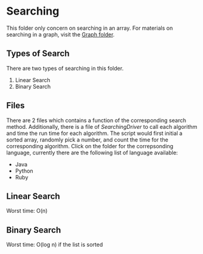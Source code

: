 # Searching
This folder only concern on searching in an array. For materials on searching in a graph, visit the [Graph folder](../Graph).

## Types of Search
There are two types of searching in this folder.
<ol>
	<li>Linear Search</li>
	<li>Binary Search</li>
</ol>

## Files
There are 2 files which contains a function of the corresponding search method. Additionally, there is a file of <i>SearchingDriver</i> to call each algorithm and time the run time for each algorithm. The script would first initial a sorted array, randomly pick a number, and count the time for the corresponding algorithm. Click on the folder for the correpsonding language, currently there are the following list of language available:
<ul>
	<li>Java</li>
	<li>Python</li>
	<li>Ruby</li>
</ul>


## Linear Search
Worst time: O(n)

## Binary Search
Worst time: O(log n) if the list is sorted
